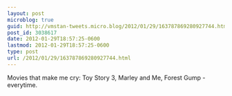 ```yaml
---
layout: post
microblog: true
guid: http://vmstan-tweets.micro.blog/2012/01/29/163787869280927744.html
post_id: 3038617
date: 2012-01-29T18:57:25-0600
lastmod: 2012-01-29T18:57:25-0600
type: post
url: /2012/01/29/163787869280927744.html
---
```

Movies that make me cry: Toy Story 3, Marley and Me, Forest Gump - everytime.

